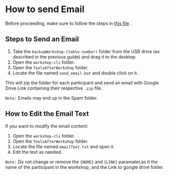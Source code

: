 # How to send Email

Before proceeding, make sure to follow the steps in [this file](./HowToCopyRepoWorkshopToUsb.md) .

## Steps to Send an Email

1. Take the `backupWorkshop-(table number)` folder from the USB drive (as described in the previous guide) and drag it to the desktop.
2. Open the `workshop-cli` folder.
3. Open the `ToolsAfterWorkshop` folder.
4. Locate the file named `send_email.bat` and double click on it.

This will zip the folder for each participant and send an email with Google Drive Link containing their respective `.zip` file.

`Note:` Emails may end up in the Spam folder.

## How to Edit the Email Text

If you want to modify the email content:

1. Open the `workshop-cli` folder.
2. Open the `ToolsAfterWorkshop` folder.
3. Locate the file named `emailText.txt` and open it.
4. Edit the text as needed.

`Note:` Do not change or remove the `{NOME}` and `{LINK}` paramater,as it the name of the participant in the workshop, and the Link to google drive folder.